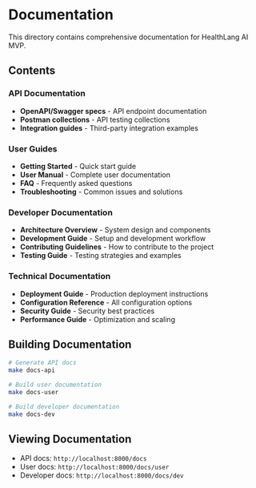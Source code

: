# Documentation

This directory contains comprehensive documentation for HealthLang AI MVP.

## Contents

### API Documentation
- **OpenAPI/Swagger specs** - API endpoint documentation
- **Postman collections** - API testing collections
- **Integration guides** - Third-party integration examples

### User Guides
- **Getting Started** - Quick start guide
- **User Manual** - Complete user documentation
- **FAQ** - Frequently asked questions
- **Troubleshooting** - Common issues and solutions

### Developer Documentation
- **Architecture Overview** - System design and components
- **Development Guide** - Setup and development workflow
- **Contributing Guidelines** - How to contribute to the project
- **Testing Guide** - Testing strategies and examples

### Technical Documentation
- **Deployment Guide** - Production deployment instructions
- **Configuration Reference** - All configuration options
- **Security Guide** - Security best practices
- **Performance Guide** - Optimization and scaling

## Building Documentation

```bash
# Generate API docs
make docs-api

# Build user documentation
make docs-user

# Build developer documentation
make docs-dev
```

## Viewing Documentation

- API docs: `http://localhost:8000/docs`
- User docs: `http://localhost:8000/docs/user`
- Developer docs: `http://localhost:8000/docs/dev` 